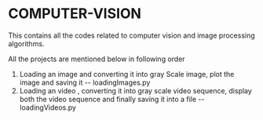 # COMPUTER-VISION

This contains all the codes related to computer vision and image processing algorithms.

All the projects are mentioned below in following order

1. Loading an image and converting it into gray Scale image, plot the image and saving it -- loadingImages.py
2. Loading an video , converting it into gray scale video sequence, display both the video sequence and finally saving it into a file  -- loadingVideos.py

